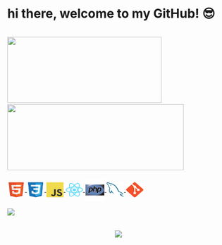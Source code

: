 <h1>hi there, welcome to my GitHub! 😎 </h1>
<br>

<div>
  <a href="https://github.com/alisson-ribeiro">
  
  <img height="150em" width="350em" src="https://github-readme-stats.vercel.app/api?username=alisson-ribeiro&show_icons=true&theme=dark&include_all_commits=true&count_private=true"/>
  
  <img height="150em"  width="400em" src="https://github-readme-stats.vercel.app/api/top-langs/?username=alisson-ribeiro&layout=compact&langs_count=6&theme=dark"/>
  
</div>

<div style="display: inline_block"><br>
  <img align="center" alt="Alisson-HTML" height="35" width="40" src="https://raw.githubusercontent.com/devicons/devicon/master/icons/html5/html5-original.svg">
  <img align="center" alt="Alisson-CSS" height="35" width="40" src="https://raw.githubusercontent.com/devicons/devicon/master/icons/css3/css3-original.svg">
  <img align="center" alt="Alisson-JAVASCRIPT" height="35" width="40" src="https://raw.githubusercontent.com/devicons/devicon/master/icons/javascript/javascript-original.svg">
  <img align="center" alt="Alisson-REACT" height="35" width="40" src="https://raw.githubusercontent.com/devicons/devicon/master/icons/react/react-original.svg">
  <img align="center" alt="Alisson-PHP" height="50" width="45" src="https://raw.githubusercontent.com/devicons/devicon/master/icons/php/php-original.svg">
  <img align="center" alt="Alisson-MYSQL" height="35" width="40" src="https://raw.githubusercontent.com/devicons/devicon/master/icons/mysql/mysql-original.svg">
  <img align="center" alt="Alisson-GIT" height="35" width="40" src="https://raw.githubusercontent.com/devicons/devicon/master/icons/git/git-original.svg">
</div>
  
<br>
  
<div>
  <a href="https://www.linkedin.com/in/alisson-ribeiro-69680653/" target="_blank"><img src="https://img.shields.io/badge/-LinkedIn-%230077B5?style=for-the-badge&logo=linkedin&logoColor=white" target="_blank"></a>
</div>
<br>
<p align="center"> <img alingn="center" src="https://profile-counter.glitch.me/alisson-ribeiro/count.svg" /></p>
